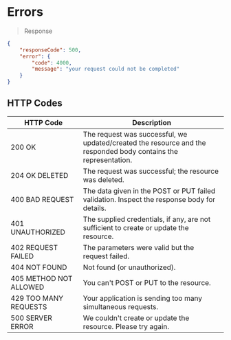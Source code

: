 # Errors

> Response

```json
{
	"responseCode": 500,
	"error": {
		"code": 4000,
		"message": "your request could not be completed"
	}
}
```

## HTTP Codes
| HTTP Code							 | Description |
| ------------ |------------------------------------------|
| 200 OK	| The request was successful, we updated/created the resource and the responded body contains the representation. |
| 204 OK DELETED	| The request was successful; the resource was deleted. |
| 400 BAD REQUEST | The data given in the POST or PUT failed validation. Inspect the response body for details. |
| 401 UNAUTHORIZED	| The supplied credentials, if any, are not sufficient to create or update the resource.	|
| 402 REQUEST FAILED	| The parameters were valid but the request failed. |
| 404 NOT FOUND | Not found (or unauthorized).	|
| 405 METHOD NOT ALLOWED	| You can't POST or PUT to the resource.	|
| 429 TOO MANY REQUESTS | Your application is sending too many simultaneous requests. |
| 500 SERVER ERROR	| We couldn't create or update the resource. Please try again.	|
